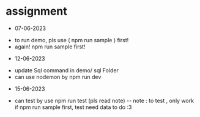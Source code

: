 # assignment
<!-- -_-_-_-_-_-_-__,------,
     -_-_-_-_-_-_-__|  /\_/\
     -_-_-_-_-_-_-_~|_( ^ .^)
      -_-_-_-_-_-_-_ ""  "" -->

+ 07-06-2023
- to run demo, pls use ( npm run sample ) first!
- again! npm run sample first!
+ 12-06-2023
- update Sql command in demo/ sql Folder
- can use nodemon by npm run dev
+ 15-06-2023
- can test by use npm run test (pls read note)
-- note : to test , only work if npm run sample first, test need data to do :3


